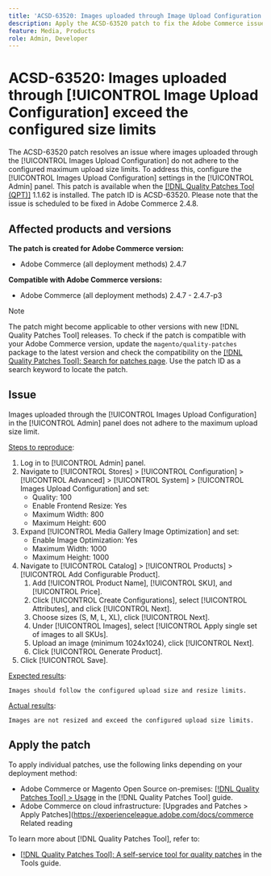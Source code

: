 ```yaml
---
title: 'ACSD-63520: Images uploaded through Image Upload Configuration exceed the configured size limits'
description: Apply the ACSD-63520 patch to fix the Adobe Commerce issue where Images uploaded through the Images Upload Configuration in the Admin panel do not adhere to the configured maximum upload size limits
feature: Media, Products
role: Admin, Developer
---
```


# ACSD-63520: Images uploaded through [!UICONTROL Image Upload Configuration] exceed the configured size limits

The ACSD-63520 patch resolves an issue where images uploaded through the [!UICONTROL Images Upload Configuration] do not adhere to the configured maximum upload size limits. To address this, configure the [!UICONTROL Images Upload Configuration] settings in the [!UICONTROL Admin] panel. This patch is available when the [[!DNL Quality Patches Tool (QPT)]](/help/tools/quality-patches-tool/quality-patches-tool-to-self-serve-quality-patches.md) 1.1.62 is installed. The patch ID is ACSD-63520. Please note that the issue is scheduled to be fixed in Adobe Commerce 2.4.8.

## Affected products and versions

**The patch is created for Adobe Commerce version:**
* Adobe Commerce (all deployment methods) 2.4.7

**Compatible with Adobe Commerce versions:**
* Adobe Commerce (all deployment methods) 2.4.7 - 2.4.7-p3

>[!NOTE]
>
>The patch might become applicable to other versions with new [!DNL Quality Patches Tool] releases. To check if the patch is compatible with your Adobe Commerce version, update the `magento/quality-patches` package to the latest version and check the compatibility on the [[!DNL Quality Patches Tool]: Search for patches page](https://experienceleague.adobe.com/tools/commerce-quality-patches/index.html). Use the patch ID as a search keyword to locate the patch.

## Issue

Images uploaded through the [!UICONTROL Images Upload Configuration] in the [!UICONTROL Admin] panel does not adhere to the maximum upload size limit.

<u>Steps to reproduce</u>:

1. Log in to [!UICONTROL Admin] panel.
1. Navigate to [!UICONTROL Stores] > [!UICONTROL Configuration] > [!UICONTROL Advanced] > [!UICONTROL System] > [!UICONTROL Images Upload Configuration] and set:
    * Quality: 100
    * Enable Frontend Resize: Yes  
    * Maximum Width: 800  
    * Maximum Height: 600  
1. Expand [!UICONTROL Media Gallery Image Optimization] and set:
    * Enable Image Optimization: Yes  
    * Maximum Width: 1000  
    * Maximum Height: 1000  
1. Navigate to [!UICONTROL Catalog] > [!UICONTROL Products] > [!UICONTROL Add Configurable Product].
    1. Add [!UICONTROL Product Name], [!UICONTROL SKU], and [!UICONTROL Price].
    1. Click [!UICONTROL Create Configurations], select [!UICONTROL Attributes], and click [!UICONTROL Next].
    1. Choose sizes (S, M, L, XL), click [!UICONTROL Next].
    1. Under [!UICONTROL Images], select [!UICONTROL Apply single set of images to all SKUs].
    1. Upload an image (minimum 1024x1024), click [!UICONTROL Next].
    1. Click [!UICONTROL Generate Product].
1. Click [!UICONTROL Save].

<u>Expected results</u>:

    Images should follow the configured upload size and resize limits.

<u>Actual results</u>:

    Images are not resized and exceed the configured upload size limits.

## Apply the patch

To apply individual patches, use the following links depending on your deployment method:

* Adobe Commerce or Magento Open Source on-premises: [[!DNL Quality Patches Tool] > Usage](/help/tools/quality-patches-tool/usage.md) in the [!DNL Quality Patches Tool] guide.
* Adobe Commerce on cloud infrastructure: [Upgrades and Patches > Apply Patches](https://experienceleague.adobe.com/docs/commerce Related reading

To learn more about [!DNL Quality Patches Tool], refer to:

* [[!DNL Quality Patches Tool]: A self-service tool for quality patches](/help/tools/quality-patches-tool/quality-patches-tool-to-self-serve-quality-patches.md) in the Tools guide.
